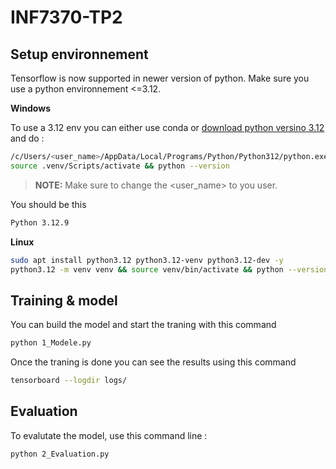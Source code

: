 # INF7370-TP2

## Setup environnement 

Tensorflow is now supported in newer version of python. Make sure you use a python environnement <=3.12.

**Windows**
 
To use a 3.12 env you can either use conda or [download python versino 3.12](https://www.python.org/downloads/release/python-3129/) and do : 

```bash
/c/Users/<user_name>/AppData/Local/Programs/Python/Python312/python.exe -m venv .venv && 
source .venv/Scripts/activate && python --version
```

>**NOTE:** Make sure to change the <user_name> to you user. 

You should be this

```bash
Python 3.12.9 
```

**Linux**
```bash
sudo apt install python3.12 python3.12-venv python3.12-dev -y
python3.12 -m venv venv && source venv/bin/activate && python --version
```

## Training & model 

You can build the model and start the traning with this command  

```bash
python 1_Modele.py
```

Once the traning is done you can see the results using this command  

```bash
tensorboard --logdir logs/
```

## Evaluation 

To evalutate the model, use this command line : 

```bash
python 2_Evaluation.py
```

